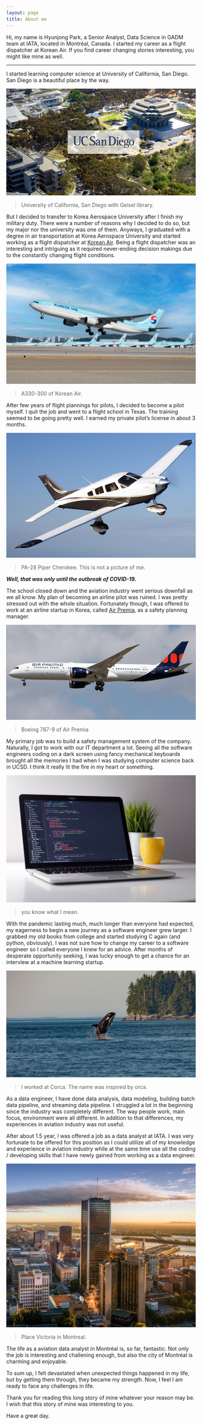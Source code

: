 ```yaml
---
layout: page
title: About me
---
```


Hi, my name is Hyunjong Park, a Senior Analyst, Data Science in GADM team at IATA, located in Montréal, Canada.
I started my career as a flight dispatcher at Korean Air. If you find career changing stories interesting, you might like mine as well.

---

I started learning computer science at University of California, San Diego. San Diego is a beautiful place by the way.

![University of California, San Diego with Geisel library. ](/assets/images/ucsd.png)

> University of California, San Diego with Geisel library.

But I decided to transfer to Korea Aerospace University after I finish my military duty. There were a number of reasons why I decided to do so, but my major nor the university was one of them. Anyways, I graduated with a degree in air transportation at Korea Aerospace University and started working as a flight dispatcher at [Korean Air](https://www.koreanair.com/kr/ko). Being a flight dispatcher was an interesting and intriguing as it required never-ending decision makings due to the constantly changing flight conditions.

![A330-300 of Korean Air.](/assets/images/koreanair.png)

> A330-300 of Korean Air.

After few years of flight plannings for pilots, I decided to become a pilot myself. I quit the job and went to a flight school in Texas. The training seemed to be going pretty well. I earned my private pilot’s license in about 3 months.

![PA-28 Piper Cherokee. The guy in the plane is not me.](/assets/images/cherokee.png)

> PA-28 Piper Cherokee. This is not a picture of me.

**_Well, that was only until the outbreak of COVID-19._**

The school closed down and the aviation industry went serious downfall as we all know. My plan of becoming an airline pilot was ruined. I was pretty stressed out with the whole situation. Fortunately though, I was offered to work at an airline startup in Korea, called [Air Premia](https://airpremia.com/), as a safety planning manager.

![Boeing 787-9 of Air Premia](/assets/images/airpremia.png)

> Boeing 787-9 of Air Premia

My primary job was to build a safety management system of the company. Naturally, I got to work with our IT department a lot. Seeing all the software engineers coding on a dark screen using fancy mechanical keyboards brought all the memories I had when I was studying computer science back in UCSD. I think it really lit the fire in my heart or something.

![you know what I mean.](/assets/images/macbook.png)

> you know what I mean.

With the pandemic lasting much, much longer than everyone had expected, my eagerness to begin a new journey as a software engineer grew larger. I grabbed my old books from college and started studying C again (and python, obviously). I was not sure how to change my career to a software engineer so I called everyone I knew for an advice. After months of desperate opportunity seeking, I was lucky enough to get a chance for an interview at a machine learning startup.

![orca](/assets/images/orca.png)

> I worked at Corca. The name was inspired by orca.

As a data engineer, I have done data analysis, data modeling, building batch data pipeline, and streaming data pipeline.
I struggled a lot in the beginning since the industry was completely different. The way people work, main focus, environment were all different. In addition to that differences, my experiences in aviation industry was not useful. 

After about 1.5 year, I was offered a job as a data analyst at IATA.
I was very fortunate to be offered for this position as I could utilize all of my knowledge and experience in aviation industry while at the same time use all the coding / developing skills that I have newly gained from working as a data engineer.

![Tour de La Bourse](/assets/images/tourdelabourse.jpg)

> Place Victoria in Montreal.

The life as a aviation data analyst in Montréal is, so far, fantastic. Not only the job is interesting and challening enough, but also the city of Montréal is charming and enjoyable.

To sum up, I felt devastated when unexpected things happened in my life, but by getting them through, they became my strength.
Now, I feel I am ready to face any challenges in life.

Thank you for reading this long story of mine whatever your reason may be.
I wish that this story of mine was interesting to you.

Have a great day.